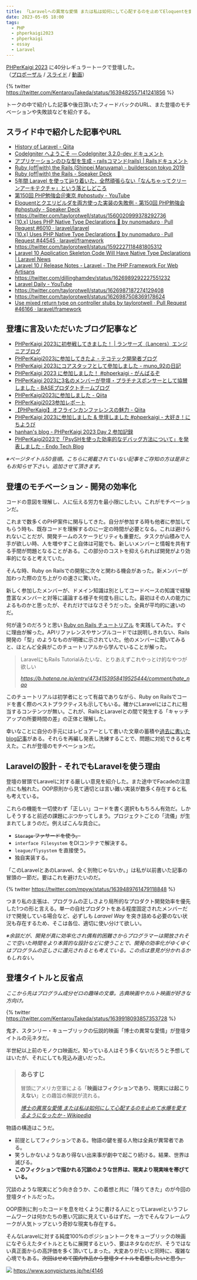 ```yaml
---
title: 「Laravelへの異常な愛情 または私は如何にして心配するのを止めてEloquentを愛するようになったか」補足記事
date: 2023-05-05 18:00
tags:
  - PHP
  - phperkaigi2023
  - phperkaigi
  - essay
  - Laravel
---
```


[PHPerKaigi 2023](https://phperkaigi.jp/2023/) に40分レギュラートークで登壇した。  
（[プロポーザル](https://fortee.jp/phperkaigi-2023/proposal/6211083d-fc51-49a3-8b27-485d8e231b1f) / [スライド](https://speakerdeck.com/kentaroutakeda/laravelhenoyi-chang-naai-qing-matahasi-haru-he-nisitexin-pei-surunowozhi-meteeloquentwoai-suruyouninatutaka) / [動画](https://youtu.be/QHjRGPw34EI)）

{% twitter https://twitter.com/KentarouTakeda/status/1639482557141241856 %}

トークの中で紹介した記事や後日頂いたフィードバックのURL、また登壇のモチベーションや失敗談などを紹介する。

## スライド中で紹介した記事やURL

* [History of Laravel - Qiita](https://qiita.com/kumamon_engineer/items/c4ac0942fa01d4617b38)
* [CodeIgniter へようこそ — CodeIgniter 3.2.0-dev ドキュメント](https://codeigniter.jp/user_guide/3/general/welcome.html)
* [アプリケーションのひな型を生成 - railsコマンド(rails) | Railsドキュメント](https://railsdoc.com/rails#rails_scaffold)
* [Ruby (off|with) the Rails (Shinpei Maruyama) - builderscon tokyo 2019](https://www.youtube.com/watch?v=g7nU45RgBvw)
* [Ruby (off|with) the Rails - Speaker Deck](https://speakerdeck.com/shinpeim/ruby-off-with-the-rails)
* [5年間 Laravel を使って辿り着いた，全然頑張らない「なんちゃってクリーンアーキテクチャ」という落としどころ](https://zenn.dev/mpyw/articles/ce7d09eb6d8117)
* [第150回 PHP勉強会＠東京 #phpstudy - YouTube](https://www.youtube.com/live/qz9Y-WXgxxY?feature=share&t=9672)
* [Eloquentとクエリビルダを両方使った実装の失敗例 - 第150回 PHP勉強会 #phpstudy - Speaker Deck](https://speakerdeck.com/kotomin_m/eloquenttokueribirudawoliang-fang-shi-tutashi-zhuang-noshi-bai-li-di-150hui-phpmian-qiang-hui-number-phpstudy)
* https://twitter.com/taylorotwell/status/1560020999378292736
* [[10.x] Uses PHP Native Type Declarations 🐘 by nunomaduro · Pull Request #6010 · laravel/laravel](https://github.com/laravel/laravel/pull/6010)
* [[10.x] Uses PHP Native Type Declarations 🐘 by nunomaduro · Pull Request #44545 · laravel/framework](https://github.com/laravel/framework/pull/44545)
* https://twitter.com/taylorotwell/status/1592227118481805312
* [Laravel 10 Application Skeleton Code Will Have Native Type Declarations | Laravel News](https://laravel-news.com/laravel-10-type-declarations)
* [Laravel 10 / Release Notes - Laravel - The PHP Framework For Web Artisans](https://laravel.com/docs/10.x/releases#laravel-10)
* https://twitter.com/dillinghamdev/status/1626989292227551232
* [Laravel Daily - YouTube](https://www.youtube.com/c/LaravelDaily)
* https://twitter.com/taylorotwell/status/1626987187274129408
* https://twitter.com/taylorotwell/status/1626987508369178624
* [Use mixed return type on controller stubs by taylorotwell · Pull Request #46166 · laravel/framework](https://github.com/laravel/framework/pull/46166)

## 登壇に言及いただいたブログ記事など

* [PHPerKaigi 2023に初参戦してきました！ | ランサーズ（Lancers）エンジニアブログ](https://engineer.blog.lancers.jp/php/phperkaigi-2023%E3%81%AB%E5%88%9D%E5%8F%82%E6%88%A6%E3%81%97%E3%81%A6%E3%81%8D%E3%81%BE%E3%81%97%E3%81%9F%EF%BC%81/)
* [PHPerKaigi2023に参加してきたよ - テコテック開発者ブログ](https://tec.tecotec.co.jp/entry/2023/04/03/000000)
* [PHPerKaigi 2023にコアスタッフとして參加しました - muno_92の日記](https://muno-92.hatenablog.com/entry/2023/04/12/011040)
* [PHPerKaigi 2023 に参加しました！ #phperkaigi - がんばるぞ](https://y-ahiru.hatenadiary.jp/entry/2023/03/29/105522)
* [PHPerKaigi 2023に3名のメンバーが登壇・プラチナスポンサーとして協賛しました - BASEプロダクトチームブログ](https://devblog.thebase.in/entry/phperkaigi2023)
* [PHPerKaigi2023に参加しました - Qiita](https://qiita.com/Eokutsu/items/2fb0fc41ed5af8d95c57)
* [PHPerKaigi2023参加レポート](https://zenn.dev/tikamoto/articles/8bcc557d83633a)
* [【PHPerKaigi】オフラインカンファレンスの魅力 - Qiita](https://qiita.com/taimax/items/7e6c96978ad8151e8041)
* [PHPerKaigi 2023に参加しました & 登壇しました #phperkaigi - 大好き！にちようび](https://daisuki.nichiyoubi.land/entry/2023/03/27/014217)
* [hanhan's blog - PHPerKaigi 2023 Day 2 参加記録](https://blog.hanhans.net/2023/03/25/phperkaigi2023-day2/)
* [PHPerKaigi2023で「PsySHを使った効率的なデバッグ方法について」を発表しました - Endo Tech Blog](https://www.fendo181.me/entry/spoke-at-phperkaigi2023)

*※ページタイトル50音順。こちらに掲載されていない記事をご存知の方は是非ともお知らせ下さい。追加させて頂きます。*


## 登壇のモチベーション - 開発の効率化

コードの意図を理解し、人に伝える労力を最小限にしたい。これがモチベーションだ。

これまで数多くのPHP案件に関与してきた。自分が参加する時も他者に参加してもらう時も、既存コードを理解するのに一定の時間が必要となる。これは避けられないことだが、開発チームのスケーラビリティも重要だ。タスクが山積みで人手が欲しい時、人を増やすこと自体は可能でも、新しいメンバーと情報を共有する手間が問題となることがある。この部分のコストを抑えられれば開発がより効率的になると考えていた。

そんな時、Ruby on Railsでの開発に次々と関わる機会があった。新メンバーが加わった際の立ち上がりの速さに驚いた。

新しく参加したメンバーが、ドメイン知識は別としてコードベースの知識で経験豊富なメンバーと対等に議論する様子を何度も目にした。最初はその人の能力によるものかと思ったが、それだけではなさそうだった。全員が平均的に速いのだ。

何が違うのだろうと思い [Ruby on Rails チュートリアル](https://railstutorial.jp/) を実践してみた。すぐに理由が解った。APIリファレンスやサンプルコードでは説明しきれない、Rails開発の「型」のようなものが明確に示されていた。他のメンバーに聞いてみると、ほとんど全員がこのチュートリアルから学んでいることが解った。

> LaravelにもRails Tutorialみたいな、とりあえずこれやっとけ的なやつが欲しい
>
> *https://b.hatena.ne.jp/entry/4734153958419525444/comment/hate_nao*

このチュートリアルは初学者にとって有益でありながら、Ruby on Railsでコードを書く際のベストプラクティスも示してもいる。確かにLaravelにはこれに相当するコンテンツが無い。これが、RailsとLaravelとの間で発生する「キャッチアップの所要時間の差」の正体と理解した。

幸いなことに自分の手元にはレビュアーとして書いた文章の蓄積や[過去に書いたblog記事](/post/2022-07-17-laravel-coding-guideline/)がある。それらを再編し発表し洗練することで、問題に対処できると考えた。これが登壇のモチベーションだ。

## Laravelの設計 - それでもLaravelを使う理由

登壇の冒頭でLaravelに対する厳しい意見を紹介した。また途中でFacadeの注意点にも触れた。OOP原則から見て適切とは言い難い実装が数多く存在すると私も考えている。

これらの機能を一切使わず「正しい」コードを書く選択ももちろん有効だ。しかしそうすると前述の課題にぶつかってしまう。プロジェクトごとの「流儀」が生まれてしまうのだ。例えばこんな具合に。

* ~~`Storage` ファサードを使う。~~
* `interface Filesystem` をDIコンテナで解決する。
* `league/flysystem` を直接使う。
* 独自実装する。

「このLaravelとあのLaravel、全く別物じゃないか。」は私が以前書いた記事の冒頭の一節だ。要はこれを避けたいのだ。

{% twitter https://twitter.com/mpyw/status/1639489761479118848 %}

つまり私の主張は、プログラムの正しさより局所的なプロダクト開発効率を優先した1つの形と言える。単一の自社プロダクトをある程度固定されたメンバーだけで開発している場合など、必ずしも *Laravel Way* を突き詰める必要のない状況も存在するため、そこは各位、適切に使い分けて欲しい。

*※余談だが、開発が真に効率化され偶有的困難さからプログラマーは開放されそこで空いた時間をより本質的な設計などに使うことで、開発の効率化がゆくゆくはプログラムの正しさに還元されるとも考えている。この点は意見が分かれるかもしれない。*

## 登壇タイトルと反省点

*ここから先はプログラム成分ゼロの趣味の文章。古典映画やカルト映画が好きな方向け。*

{% twitter https://twitter.com/KentarouTakeda/status/1639918093857353728 %}

鬼才、スタンリー・キューブリックの伝説的映画「博士の異常な愛情」が登壇タイトルの元ネタだ。

半世紀以上前のモノクロ映画だ。知っている人はそう多くないだろうと予想してはいたが、それにしても見込み違いだった。

> ### あらすじ
> 
> 冒頭にアメリカ空軍による「**映画はフィクションであり、現実には起こりえない**」との趣旨の解説が流れる。
>
> *[博士の異常な愛情 または私は如何にして心配するのを止めて水爆を愛するようになったか - Wikipedia](https://ja.wikipedia.org/wiki/%E5%8D%9A%E5%A3%AB%E3%81%AE%E7%95%B0%E5%B8%B8%E3%81%AA%E6%84%9B%E6%83%85_%E3%81%BE%E3%81%9F%E3%81%AF%E7%A7%81%E3%81%AF%E5%A6%82%E4%BD%95%E3%81%AB%E3%81%97%E3%81%A6%E5%BF%83%E9%85%8D%E3%81%99%E3%82%8B%E3%81%AE%E3%82%92%E6%AD%A2%E3%82%81%E3%81%A6%E6%B0%B4%E7%88%86%E3%82%92%E6%84%9B%E3%81%99%E3%82%8B%E3%82%88%E3%81%86%E3%81%AB%E3%81%AA%E3%81%A3%E3%81%9F%E3%81%8B)*

物語の構造はこうだ。

* 前提としてフィクションである。物語の鍵を握る人物は全員が異常者である。
* 笑うしかないようなあり得ない出来事が劇中で起こり続ける。結果、世界は滅びる。
* **このフィクションで描かれる冗談のような世界は、現実より現実味を帯びている。**

冗談のような現実にどう向き合うか、この着想と共に「降りてきた」のが今回の登壇タイトルだった。

OOP原則に則ったコードを息を吐くように書ける人にとってLaravelというフレームワークは何かたちの悪い冗談に見えているはずだ。一方でそんなフレームワークが人気トップという奇妙な現実も存在する。

そんなLaravelに対する純度100%のポジショントークをキューブリックの映画になぞらえたタイトルとともに展開するという、要はネタなのだが、そうではない真正面からの高評価を多く頂いてしまった。大変ありがたいと同時に、複雑な心境でもある。~~次回はせめて国内作品から登壇タイトルを着想したいと思う。~~

![](https://www.sonypictures.jp/themes/custom/spej/images/title-page/keyart/4146.jpg)
https://www.sonypictures.jp/he/4146
